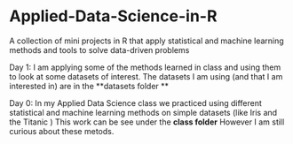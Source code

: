 # Applied-Data-Science-in-R
A collection of mini projects in R that apply statistical and machine learning methods and tools to solve data-driven problems

Day 1: I am applying some of the methods learned in class and using them to look at some datasets of interest. The datasets I am using (and that I am interested in)  are in the **datasets folder **

Day 0: In my Applied Data Science class we practiced using different statistical and machine learning methods on simple datasets (like Iris and the Titanic ) This work can be see under the **class folder**  However I am still curious about these metods. 
